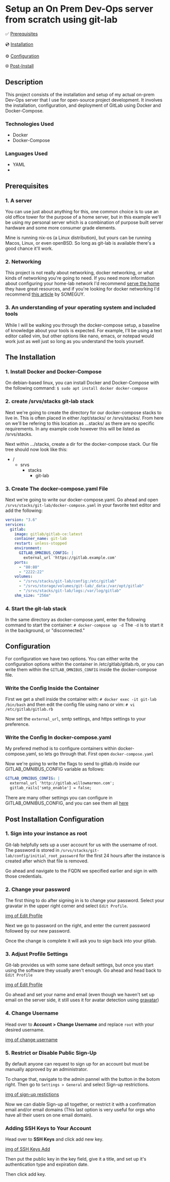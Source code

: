 # Setup an On Prem Dev-Ops server from scratch using git-lab

✅ [Prerequisites]()

💿 [Installation]()

⚙️ [Configuration]()

🌐 [Post-Install]()

## Description

This project consists of the installation and setup of my actual on-prem Dev-Ops
server that I use for open-source project development. It involves the installation,
configuration, and deployment of GitLab using Docker and Docker-Compose.

### Technologies Used

- Docker
- Docker-Compose

### Languages Used

- YAML
-

## Prerequisites

### 1. A server

You can use just about anything for this, one common choice is to use an old
office tower for the purpose of a home server, but in this example we'll be using
my personal server which is a combination of purpose built server hardware and
some more consumer grade elements.

Mine is running nix-os (a Linux distribution), but yours can be running Macos, Linux,
or even openBSD. So long as git-lab is available there's a good chance it'll work.

### 2. Networking

This project is not really about networking, docker networking, or what kinds of
networking you're going to need. If you need more information about configuring your
home-lab network I'd recommend [serve the home]() they have great resources, and
if you're looking for docker networking I'd recommend [this article]() by SOMEGUY.

### 3. An understanding of your operating system and included tools

While I will be walking you through the docker-compose setup, a baseline of
knowledge about your tools is expected. For example, I'll be using a text editor
called vim, but other options like nano, emacs, or notepad would work just as
well just so long as you understand the tools yourself.

## The Installation

### 1. Install Docker and Docker-Compose

On debian-based linux, you can install Docker and Docker-Compose with the
following command:
`$ sudo apt install docker docker-compose`

### 2. create /srvs/stacks git-lab stack

Next we're going to create the directory for our docker-compose stacks to live in.
This is often placed in either /opt/stacks/ or /srvs/stacks/. From here on we'll
be refering to this location as ...stacks/ as there are no specific requirements.
In any example code however this will be listed as /srvs/stacks.

Next within .../stacks, create a dir for the docker-compose stack. Our file tree
should now look like this:

- /
  - srvs
    - stacks
      - git-lab

### 3. Create The docker-compose.yaml File

Next we're going to write our docker-compose.yaml. Go ahead and open
`/srvs/stacks/git-lab/docker-compose.yaml` in your favorite text editor
and add the following:

```yaml
version: "3.6"
services:
  gitlab:
    image: gitlab/gitlab-ce:latest
    container_name: git-lab
    restart: unless-stopped
    environment:
      GITLAB_OMNIBUS_CONFIG: |
        external_url 'https://gitlab.example.com'
    ports:
      - "80:80"
      - "2222:22"
    volumes:
      - "/srvs/stacks/git-lab/config:/etc/gitlab"
      - "/srvs/storage/volumes/git-lab/_data:/var/opt/gitlab"
      - "/srvs/stacks/git-lab/logs:/var/log/gitlab"
    shm_size: "256m"
```

### 4. Start the git-lab stack

In the same directory as docker-compose.yaml, enter the following command to
start the container:
`# docker-compose up -d`
The `-d` is to start it in the background, or "disconnected."

## Configuration

For configuration we have two options. You can either write the configuration
options within the container in /etc/gitlab/gitlab.rb, or you can write them
within the `GITLAB_OMNIBUS_CONFIG` inside the docker-compose file.

### Write the Config Inside the Container

First we get a shell inside the container with:
`# docker exec -it git-lab /bin/bash`
and then edit the config file using nano or vim:
`# vi /etc/gitlab/gitlab.rb`

Now set the `external_url`, smtp settings, and https settings to your preference.

### Write the Config In docker-compose.yaml

My prefered method is to configure containers within docker-compose.yaml, so
lets go through that. First open `docker-compose.yaml`

Now we're going to write the flags to send to gitlab.rb inside our GITLAB_OMNIBUS_CONFIG
variable as follows:

```yaml
GITLAB_OMNIBUS_CONFIG: |
  external_url 'http://gitlab.willowmarmon.com';
  gitlab_rails['smtp_enable'] = false;
```

There are many other settings you can configure in GITLAB_OMNIBUS_CONFIG, and
you can see them all [here](https://gitlab.com/gitlab-org/omnibus-gitlab/blob/master/files/gitlab-config-template/gitlab.rb.template)

## Post Installation Configuration

### 1. Sign into your instance as root

Git-lab helpfully sets up a user account for us with the username of root. The password
is stored in `/srvs/stacks/git-lab/config/initial_root_password` for the first 24
hours after the instance is created after which that file is removed.

Go ahead and navigate to the FQDN we specified earlier and sign in with those credentials.

### 2. Change your password

The first thing to do after signing in is to change your password. Select your gravatar
in the upper right corner and select `Edit Profile`.

[img of Edit Profile]()

Next we go to password on the right, and enter the current password followed by our
new password.

Once the change is complete it will ask you to sign back into your gitlab.

### 3. Adjust Profile Settings

Git-lab provides us with some sane default settings, but once you start using the
software they usually aren't enough. Go ahead and head back to `Edit Profile`

[img of Edit Profile]()

Go ahead and set your name and email (even though we haven't set up email on the
server side, it still uses it for avatar detection using [gravatar](https://gravatar.com))

### 4. Change Username

Head over to **Account > Change Username** and replace `root` with your desired
username.

[img of change username]()

### 5. Restrict or Disable Public Sign-Up

By default anyone can request to sign up for an account but must be manually
approved by an administrator.

To change that, navigate to the admin pannel with the button in the botom right.
Then go to `Settings > General` and select Sign-up restrictions.

[img of sign-up restictions]()

Now we can diable Sign-up all together, or restrict it with a confirmation email
and/or email domains (This last option is very useful for orgs who have all their
users on one email domain).

### Adding SSH Keys to Your Account

Head over to **SSH Keys** and click add new key.

[img of SSH Keys Add]()

Then put the public key in the key field, give it a title, and set up it's
authentication type and expiration date.

Then click add key.

###
